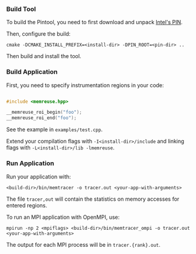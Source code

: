 

### Build Tool

To build the Pintool, you need to first download and unpack [Intel's PIN](https://www.intel.com/content/www/us/en/developer/articles/tool/pin-a-binary-instrumentation-tool-downloads.html).

Then, configure the build:

```
cmake -DCMAKE_INSTALL_PREFIX=<install-dir> -DPIN_ROOT=<pin-dir> ..
```

Then build and install the tool.

### Build Application

First, you need to specify instrumentation regions in your code:

```cpp

#include <memreuse.hpp>

__memreuse_roi_begin("foo");
__memreuse_roi_end("foo");
```

See the example in `examples/test.cpp`.

Extend your compilation flags with `-I<install-dir>/include` and linking flags with `-L<install-dir>/lib -lmemreuse`.

### Run Application

Run your application with:

```
<build-dir>/bin/memtracer -o tracer.out <your-app-with-arguments>
```

The file `tracer,out` will contain the statistics on memory accesses for entered regions.

To run an MPI application with OpenMPI, use:

```
mpirun -np 2 <mpiflags> <build-dir>/bin/memtracer_ompi -o tracer.out <your-app-with-arguments>
```

The output for each MPI process will be in `tracer.{rank}.out`.


